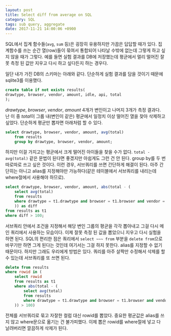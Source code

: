 ```yaml
---
layout: post
title: Select diff from average on SQL
category: SQL
tags: sub query, aggregate
date: 2017-11-21 14:00:06 +0900
---
```


SQL에서 집계 함수들(`avg`, `sum` 등)은 굉장히 유용하지만 가끔은 답답할 때가 있다. 집계함수를 쓰는 순간 열(row)들이 묶여서 통합되어 나타날 수밖에 없는데 그렇게 하고 싶지 않을 때가 그렇다. 예를 들면 실험 결과를 DB에 저장했는데 평균에서 멀리 떨어진 잘못 측정 된 값만 지우고 다시 하고 싶다든지 하는 경우다.

일단 내가 가진 DB의 스키마는 아래와 같다. 단순하게 실험 결과를 담을 것이기 때문에 sqlite3를 이용했다.

```SQL
create table if not exists results(
drawtype, browser, vendor, amount, idle, api, total
);
```

_drawtype_, _browser_, _vendor_, _amount_ 4개가 변인이고 나머지 3개가 측정 결과다. 난 이 중 *total*이 그룹 내(변인이 같은) 평균에서 일정치 이상 떨어진 열을 찾아 삭제하고 싶었다. 단순하게 평균만 뽑자면 아래처럼 할 수 있다.
```SQL
select drawtype, browser, vendor, amount, avg(total)
    from results
    group by drawtype, browser, vendor, amount;
```

하지만 이걸 가지고는 평균에서 크게 떨어진 아이들을 찾을 수가 없다. `total - avg(total)` 같은 문법이 된다면 좋겠지만 아쉽게도 그런 건 안 된다. group by를 두 번 따로따로 쓰고 싶은 것이다.
이런 경우, 서브쿼리를 쓰면 간단하게 해결이 된다. 아주 간단히는 아니고 alias를 지정해야만 가능하다(같은 테이블에서 서브쿼리를 내리는데 where절에서 사용해야 하므로).

```SQL
select drawtype, browser, vendor, amount, abs(total - (
    select avg(total)
    from results
    where drawtype = t1.drawtype and browser = t1.browser and vendor = t1.vendor and amount = t1.amount
    )) as diff
from results as t1
where diff > 100;
```

서브쿼리 안에서 조건을 지정해서 해당 변인 그룹의 평균을 각각 뽑아내고 그걸 다시 메인 쿼리에서 사용하는 모습이다. 이제 잘못 측정 된 값을 뽑았으니 지우고 다시 실험을 하면 된다. SQL의 편리한 점은 쿼리에서 `select ~~~ from` 부분을 `delete from`으로 바꾸기만 하면 그게 된다는 것인데 여기서는 그걸 하지 못한다. alias를 지정할 수 없기 때문이다.
하지만 그래도 우리에게 방법은 있다. 쿼리를 아주 살짝만 수정해서 삭제를 할 수 있는데 서브쿼리를 또 쓰면 된다.

```SQL
delete from results
where rowid in (
    select rowid
    from results as t1
    where abs(total - (
        select avg(total)
        from results
        where drawtype = t1.drawtype and browser = t1.browser and vendor = t1.vendor and amount = t1.amount
    )) > 100)
```

전체를 서브쿼리로 묶고 자잘한 컬럼 대신 rowid를 뽑았다. 중요한 평균값은 alias를 쓰지 않고 where문으로 옮기는 건 불가피했다. 이제 뽑은 rowid를 where절에 넣고 다 날려버리면 깔끔하게 삭제가 된다.
